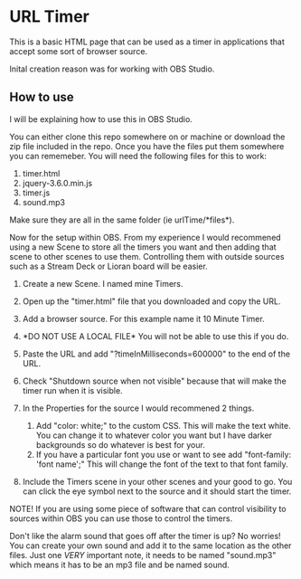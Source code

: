 # URL Timer
This is a basic HTML page that can be used as a timer in applications that accept some sort of browser source. 

Inital creation reason was for working with OBS Studio.

## How to use
I will be explaining how to use this in OBS Studio. 

You can either clone this repo somewhere on or machine or download the zip file included in the repo. Once you have the files put them somewhere you can rememeber. You will need the following files for this to work:

1. timer.html
2. jquery-3.6.0.min.js
3. timer.js
4. sound.mp3

Make sure they are all in the same folder (ie urlTime/\*files\*).

Now for the setup within OBS. From my experience I would recommened using a new Scene to store all the timers you want and then adding that scene to other scenes to use them. Controlling them with outside sources such as a Stream Deck or Lioran board will be easier.

1. Create a new Scene. I named mine Timers.
2. Open up the "timer.html" file that you downloaded and copy the URL.
3. Add a browser source. For this example name it 10 Minute Timer.
4. \*DO NOT USE A LOCAL FILE\* You will not be able to use this if you do. 
5. Paste the URL and add "?timeInMilliseconds=600000" to the end of the URL.
6. Check "Shutdown source when not visible" because that will make the timer run when it is visible. 
7. In the Properties for the source I would recommened 2 things. 
    
    1. Add "color: white;" to the custom CSS. This will make the text white. You can change it to whatever color you want but I have darker backgrounds so do whatever is best for your. 
    2. If you have a particular font you use or want to see add "font-family: 'font name';" This will change the font of the text to that font family.

8. Include the Timers scene in your other scenes and your good to go. You can click the eye symbol next to the source and it should start the timer.

NOTE! If you are using some piece of software that can control visibility to sources within OBS you can use those to control the timers. 

Don't like the alarm sound that goes off after the timer is up? No worries! You can create your own sound and add it to the same location as the other files. Just one *VERY* important note, it needs to be named "sound.mp3" which means it has to be an mp3 file and be named sound. 